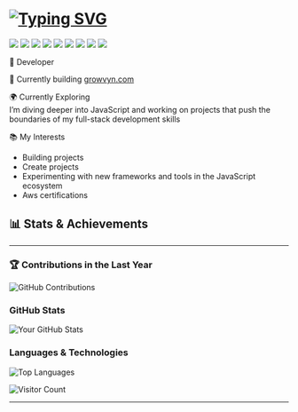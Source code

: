 

<h1 align="left"> <a href="https://git.io/typing-svg"> 
<img src="https://readme-typing-svg.herokuapp.com?font=Fira+Code&size=30&pause=1000&color=67D7B0&width=435&lines=About+Me" alt="Typing SVG" /> </a> </h1> 
<p align="left"> 
<img src="https://img.shields.io/badge/JavaScript-%23F7DF1E?style=for-the-badge&logo=javascript&logoColor=black" /> 
<img src="https://img.shields.io/badge/AWS-%23232F3E.svg?&style=for-the-badge&logo=amazon-aws&logoColor=white" /> 
<img src="https://img.shields.io/badge/Node.js-%234285F4.svg?&style=for-the-badge&logo=node.js&logoColor=white" /> 
<img src="https://img.shields.io/badge/MongoDB-%2347A248.svg?&style=for-the-badge&logo=mongodb&logoColor=white" /> 
<img src="https://img.shields.io/badge/React-%2320232a.svg?&style=for-the-badge&logo=react&logoColor=%2361DAFB" /> 
<img src="https://img.shields.io/badge/SQL%20Server-CC2927?style=flat-square&logo=microsoft-sql-server&logoColor=white" /> 
<img src="https://img.shields.io/badge/DynamoDB-3766AB?style=flat-square&logo=amazon-dynamodb&logoColor=white" /> 
<img src="https://img.shields.io/badge/MySQL-4479A1?style=flat-square&logo=mysql&logoColor=white" /> 
<img src="https://img.shields.io/badge/PHP-%230075B8.svg?&style=for-the-badge&logo=php&logoColor=white" /> 
</p>

:rocket: Developer

:construction_worker: Currently building <a href="https://growvyn.com" target="_blank">growvyn.com</a>    

🌍 Currently Exploring  
I’m diving deeper into JavaScript and working on projects that push the boundaries of my full-stack development skills

📚 My Interests
- Building projects
- Create projects 
- Experimenting with new frameworks and tools in the JavaScript ecosystem
- Aws certifications

## 📊 Stats & Achievements

---

### 🏆 Contributions in the Last Year
![GitHub Contributions](https://github-readme-streak-stats.herokuapp.com/?user=kalugy&theme=dark)

### GitHub Stats
![Your GitHub Stats](https://github-readme-stats.vercel.app/api?username=kalugy&show_icons=true&count_private=true&hide=prs&theme=dark)

### Languages & Technologies
![Top Languages](https://github-readme-stats.vercel.app/api/top-langs/?username=kalugy&layout=compact&theme=dark)



![Visitor Count](https://hits.seeyoufarm.com/api/count/incr/badge.svg?url=https%3A%2F%2Fgithub.com%2FKalugy&count_bg=%2379C83D&title_bg=%23555555&icon=github.svg&icon_color=%23E7E7E7&title=Profile+Views&edge_flat=false)

---
<!--
### 🔥 Wakatime Stats
[![Wakatime](https://wakatime.com/badge/user/kalugy.svg)](https://wakatime.com/@kalugy)

### Most Used Repositories
[![Your Repository](https://github-readme-stats.vercel.app/api/pin/?username=kalugy&repo=your-repository)](https://github.com/kalugy/your-repository)
-->


